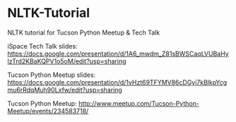 # NLTK-Tutorial
NLTK tutorial for Tucson Python Meetup &amp; Tech Talk

iSpace Tech Talk slides:
https://docs.google.com/presentation/d/1A6_mwdm_Z81sBWSCaqLVUBaHylzTrd2KBaKQPV1o5oM/edit?usp=sharing

Tucson Python Meetup slides:
https://docs.google.com/presentation/d/1vHzt69TFYMV86cDGyi7kBlkpYcgmu6rRdqMuh90Lxfw/edit?usp=sharing

Tucson Python Meetup:
http://www.meetup.com/Tucson-Python-Meetup/events/234583718/
